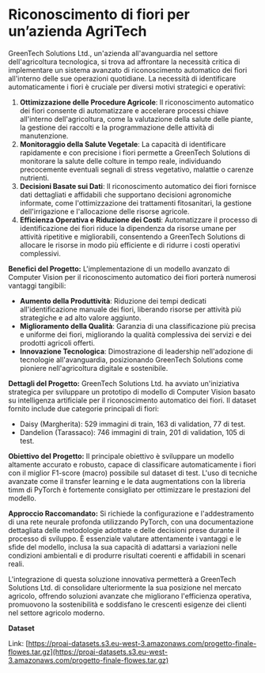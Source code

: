 # Riconoscimento di fiori per un’azienda AgriTech

GreenTech Solutions Ltd., un'azienda all'avanguardia nel settore dell'agricoltura tecnologica, si trova ad affrontare la necessità critica di implementare un sistema avanzato di riconoscimento automatico dei fiori all'interno delle sue operazioni quotidiane. La necessità di identificare automaticamente i fiori è cruciale per diversi motivi strategici e operativi:

1. **Ottimizzazione delle Procedure Agricole**: Il riconoscimento automatico dei fiori consente di automatizzare e accelerare processi chiave all'interno dell'agricoltura, come la valutazione della salute delle piante, la gestione dei raccolti e la programmazione delle attività di manutenzione.
2. **Monitoraggio della Salute Vegetale**: La capacità di identificare rapidamente e con precisione i fiori permette a GreenTech Solutions di monitorare la salute delle colture in tempo reale, individuando precocemente eventuali segnali di stress vegetativo, malattie o carenze nutrienti.
3. **Decisioni Basate sui Dati**: Il riconoscimento automatico dei fiori fornisce dati dettagliati e affidabili che supportano decisioni agronomiche informate, come l'ottimizzazione dei trattamenti fitosanitari, la gestione dell'irrigazione e l'allocazione delle risorse agricole.
4. **Efficienza Operativa e Riduzione dei Costi**: Automatizzare il processo di identificazione dei fiori riduce la dipendenza da risorse umane per attività ripetitive e migliorabili, consentendo a GreenTech Solutions di allocare le risorse in modo più efficiente e di ridurre i costi operativi complessivi.

**Benefici del Progetto:** L'implementazione di un modello avanzato di Computer Vision per il riconoscimento automatico dei fiori porterà numerosi vantaggi tangibili:

- **Aumento della Produttività**: Riduzione dei tempi dedicati all'identificazione manuale dei fiori, liberando risorse per attività più strategiche e ad alto valore aggiunto.
- **Miglioramento della Qualità**: Garanzia di una classificazione più precisa e uniforme dei fiori, migliorando la qualità complessiva dei servizi e dei prodotti agricoli offerti.
- **Innovazione Tecnologica**: Dimostrazione di leadership nell'adozione di tecnologie all'avanguardia, posizionando GreenTech Solutions come pioniere nell'agricoltura digitale e sostenibile.

**Dettagli del Progetto:** GreenTech Solutions Ltd. ha avviato un'iniziativa strategica per sviluppare un prototipo di modello di Computer Vision basato su intelligenza artificiale per il riconoscimento automatico dei fiori. Il dataset fornito include due categorie principali di fiori:

- Daisy (Margherita): 529 immagini di train, 163 di validation, 77 di test.
- Dandelion (Tarassaco): 746 immagini di train, 201 di validation, 105 di test.

**Obiettivo del Progetto:** Il principale obiettivo è sviluppare un modello altamente accurato e robusto, capace di classificare automaticamente i fiori con il miglior F1-score (macro) possibile sul dataset di test. L'uso di tecniche avanzate come il transfer learning e le data augmentations con la libreria timm di PyTorch è fortemente consigliato per ottimizzare le prestazioni del modello.

**Approccio Raccomandato:** Si richiede la configurazione e l'addestramento di una rete neurale profonda utilizzando PyTorch, con una documentazione dettagliata delle metodologie adottate e delle decisioni prese durante il processo di sviluppo. È essenziale valutare attentamente i vantaggi e le sfide del modello, inclusa la sua capacità di adattarsi a variazioni nelle condizioni ambientali e di produrre risultati coerenti e affidabili in scenari reali.

L'integrazione di questa soluzione innovativa permetterà a GreenTech Solutions Ltd. di consolidare ulteriormente la sua posizione nel mercato agricolo, offrendo soluzioni avanzate che migliorano l'efficienza operativa, promuovono la sostenibilità e soddisfano le crescenti esigenze dei clienti nel settore agricolo moderno.

**Dataset**

Link: [https://proai-datasets.s3.eu-west-3.amazonaws.com/progetto-finale-flowes.tar.gz](https://proai-datasets.s3.eu-west-3.amazonaws.com/progetto-finale-flowes.tar.gz)

